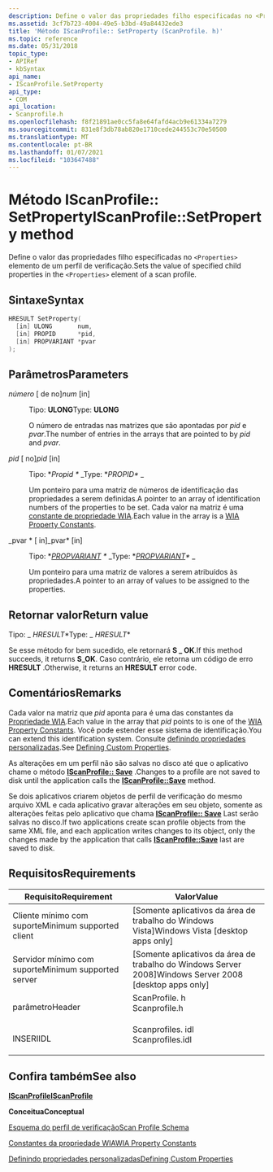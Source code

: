 ```yaml
---
description: Define o valor das propriedades filho especificadas no <Properties> elemento de um perfil de verificação.
ms.assetid: 3cf7b723-4004-49e5-b3bd-49a84432ede3
title: 'Método IScanProfile:: SetProperty (ScanProfile. h)'
ms.topic: reference
ms.date: 05/31/2018
topic_type:
- APIRef
- kbSyntax
api_name:
- IScanProfile.SetProperty
api_type:
- COM
api_location:
- Scanprofile.h
ms.openlocfilehash: f8f21891ae0cc5fa8e64fafd4acb9e61334a7279
ms.sourcegitcommit: 831e8f3db78ab820e1710cede244553c70e50500
ms.translationtype: MT
ms.contentlocale: pt-BR
ms.lasthandoff: 01/07/2021
ms.locfileid: "103647488"
---
```

# <a name="iscanprofilesetproperty-method"></a><span data-ttu-id="71a20-104">Método IScanProfile:: SetProperty</span><span class="sxs-lookup"><span data-stu-id="71a20-104">IScanProfile::SetProperty method</span></span>

<span data-ttu-id="71a20-105">Define o valor das propriedades filho especificadas no `<Properties>` elemento de um perfil de verificação.</span><span class="sxs-lookup"><span data-stu-id="71a20-105">Sets the value of specified child properties in the `<Properties>` element of a scan profile.</span></span>

## <a name="syntax"></a><span data-ttu-id="71a20-106">Sintaxe</span><span class="sxs-lookup"><span data-stu-id="71a20-106">Syntax</span></span>


```C++
HRESULT SetProperty(
  [in] ULONG       num,
  [in] PROPID      *pid,
  [in] PROPVARIANT *pvar
);
```



## <a name="parameters"></a><span data-ttu-id="71a20-107">Parâmetros</span><span class="sxs-lookup"><span data-stu-id="71a20-107">Parameters</span></span>

<dl> <dt>

<span data-ttu-id="71a20-108">*número* \[ de no\]</span><span class="sxs-lookup"><span data-stu-id="71a20-108">*num* \[in\]</span></span>
</dt> <dd>

<span data-ttu-id="71a20-109">Tipo: **ULONG**</span><span class="sxs-lookup"><span data-stu-id="71a20-109">Type: **ULONG**</span></span>

<span data-ttu-id="71a20-110">O número de entradas nas matrizes que são apontadas por *pid* e *pvar*.</span><span class="sxs-lookup"><span data-stu-id="71a20-110">The number of entries in the arrays that are pointed to by *pid* and *pvar*.</span></span>

</dd> <dt>

<span data-ttu-id="71a20-111">*pid* \[ no\]</span><span class="sxs-lookup"><span data-stu-id="71a20-111">*pid* \[in\]</span></span>
</dt> <dd>

<span data-ttu-id="71a20-112">Tipo: \**Propid \** _</span><span class="sxs-lookup"><span data-stu-id="71a20-112">Type: \**PROPID\** _</span></span>

<span data-ttu-id="71a20-113">Um ponteiro para uma matriz de números de identificação das propriedades a serem definidas.</span><span class="sxs-lookup"><span data-stu-id="71a20-113">A pointer to an array of identification numbers of the properties to be set.</span></span> <span data-ttu-id="71a20-114">Cada valor na matriz é uma [constante de propriedade WIA](-wia-wia-property-constants.md).</span><span class="sxs-lookup"><span data-stu-id="71a20-114">Each value in the array is a [WIA Property Constants](-wia-wia-property-constants.md).</span></span>

</dd> <dt>

<span data-ttu-id="71a20-115">_pvar \* \[ in\]</span><span class="sxs-lookup"><span data-stu-id="71a20-115">_pvar\* \[in\]</span></span>
</dt> <dd>

<span data-ttu-id="71a20-116">Tipo: \**[PROPVARIANT](/windows/win32/api/propidlbase/ns-propidlbase-propvariant) \** _</span><span class="sxs-lookup"><span data-stu-id="71a20-116">Type: \**[PROPVARIANT](/windows/win32/api/propidlbase/ns-propidlbase-propvariant)\** _</span></span>

<span data-ttu-id="71a20-117">Um ponteiro para uma matriz de valores a serem atribuídos às propriedades.</span><span class="sxs-lookup"><span data-stu-id="71a20-117">A pointer to an array of values to be assigned to the properties.</span></span>

</dd> </dl>

## <a name="return-value"></a><span data-ttu-id="71a20-118">Retornar valor</span><span class="sxs-lookup"><span data-stu-id="71a20-118">Return value</span></span>

<span data-ttu-id="71a20-119">Tipo: _ *HRESULT*\*</span><span class="sxs-lookup"><span data-stu-id="71a20-119">Type: _ *HRESULT*\*</span></span>

<span data-ttu-id="71a20-120">Se esse método for bem sucedido, ele retornará **S \_ OK**.</span><span class="sxs-lookup"><span data-stu-id="71a20-120">If this method succeeds, it returns **S\_OK**.</span></span> <span data-ttu-id="71a20-121">Caso contrário, ele retorna um código de erro **HRESULT** .</span><span class="sxs-lookup"><span data-stu-id="71a20-121">Otherwise, it returns an **HRESULT** error code.</span></span>

## <a name="remarks"></a><span data-ttu-id="71a20-122">Comentários</span><span class="sxs-lookup"><span data-stu-id="71a20-122">Remarks</span></span>

<span data-ttu-id="71a20-123">Cada valor na matriz que *pid* aponta para é uma das constantes da [Propriedade WIA](-wia-wia-property-constants.md).</span><span class="sxs-lookup"><span data-stu-id="71a20-123">Each value in the array that *pid* points to is one of the [WIA Property Constants](-wia-wia-property-constants.md).</span></span> <span data-ttu-id="71a20-124">Você pode estender esse sistema de identificação.</span><span class="sxs-lookup"><span data-stu-id="71a20-124">You can extend this identification system.</span></span> <span data-ttu-id="71a20-125">Consulte [definindo propriedades personalizadas](-wia-defining-custom-properties.md).</span><span class="sxs-lookup"><span data-stu-id="71a20-125">See [Defining Custom Properties](-wia-defining-custom-properties.md).</span></span>

<span data-ttu-id="71a20-126">As alterações em um perfil não são salvas no disco até que o aplicativo chame o método [**IScanProfile:: Save**](-wia-iscanprofile-save.md) .</span><span class="sxs-lookup"><span data-stu-id="71a20-126">Changes to a profile are not saved to disk until the application calls the [**IScanProfile::Save**](-wia-iscanprofile-save.md) method.</span></span>

<span data-ttu-id="71a20-127">Se dois aplicativos criarem objetos de perfil de verificação do mesmo arquivo XML e cada aplicativo gravar alterações em seu objeto, somente as alterações feitas pelo aplicativo que chama [**IScanProfile:: Save**](-wia-iscanprofile-save.md) Last serão salvas no disco.</span><span class="sxs-lookup"><span data-stu-id="71a20-127">If two applications create scan profile objects from the same XML file, and each application writes changes to its object, only the changes made by the application that calls [**IScanProfile::Save**](-wia-iscanprofile-save.md) last are saved to disk.</span></span>

## <a name="requirements"></a><span data-ttu-id="71a20-128">Requisitos</span><span class="sxs-lookup"><span data-stu-id="71a20-128">Requirements</span></span>



| <span data-ttu-id="71a20-129">Requisito</span><span class="sxs-lookup"><span data-stu-id="71a20-129">Requirement</span></span> | <span data-ttu-id="71a20-130">Valor</span><span class="sxs-lookup"><span data-stu-id="71a20-130">Value</span></span> |
|-------------------------------------|---------------------------------------------------------------------------------------------|
| <span data-ttu-id="71a20-131">Cliente mínimo com suporte</span><span class="sxs-lookup"><span data-stu-id="71a20-131">Minimum supported client</span></span><br/> | <span data-ttu-id="71a20-132">\[Somente aplicativos da área de trabalho do Windows Vista\]</span><span class="sxs-lookup"><span data-stu-id="71a20-132">Windows Vista \[desktop apps only\]</span></span><br/>                                              |
| <span data-ttu-id="71a20-133">Servidor mínimo com suporte</span><span class="sxs-lookup"><span data-stu-id="71a20-133">Minimum supported server</span></span><br/> | <span data-ttu-id="71a20-134">\[Somente aplicativos da área de trabalho do Windows Server 2008\]</span><span class="sxs-lookup"><span data-stu-id="71a20-134">Windows Server 2008 \[desktop apps only\]</span></span><br/>                                        |
| <span data-ttu-id="71a20-135">parâmetro</span><span class="sxs-lookup"><span data-stu-id="71a20-135">Header</span></span><br/>                   | <dl> <span data-ttu-id="71a20-136"><dt>ScanProfile. h</dt></span><span class="sxs-lookup"><span data-stu-id="71a20-136"><dt>Scanprofile.h</dt></span></span> </dl>    |
| <span data-ttu-id="71a20-137">INSERI</span><span class="sxs-lookup"><span data-stu-id="71a20-137">IDL</span></span><br/>                      | <dl> <span data-ttu-id="71a20-138"><dt>Scanprofiles. idl</dt></span><span class="sxs-lookup"><span data-stu-id="71a20-138"><dt>Scanprofiles.idl</dt></span></span> </dl> |



## <a name="see-also"></a><span data-ttu-id="71a20-139">Confira também</span><span class="sxs-lookup"><span data-stu-id="71a20-139">See also</span></span>

<dl> <dt>

[<span data-ttu-id="71a20-140">**IScanProfile**</span><span class="sxs-lookup"><span data-stu-id="71a20-140">**IScanProfile**</span></span>](-wia-iscanprofile.md)
</dt> <dt>

<span data-ttu-id="71a20-141">**Conceitua**</span><span class="sxs-lookup"><span data-stu-id="71a20-141">**Conceptual**</span></span>
</dt> <dt>

[<span data-ttu-id="71a20-142">Esquema do perfil de verificação</span><span class="sxs-lookup"><span data-stu-id="71a20-142">Scan Profile Schema</span></span>](-wia-scan-profile-schema.md)
</dt> <dt>

[<span data-ttu-id="71a20-143">Constantes da propriedade WIA</span><span class="sxs-lookup"><span data-stu-id="71a20-143">WIA Property Constants</span></span>](-wia-wia-property-constants.md)
</dt> <dt>

[<span data-ttu-id="71a20-144">Definindo propriedades personalizadas</span><span class="sxs-lookup"><span data-stu-id="71a20-144">Defining Custom Properties</span></span>](-wia-defining-custom-properties.md)
</dt> </dl>

 

 
